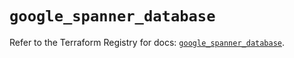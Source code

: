 # `google_spanner_database`

Refer to the Terraform Registry for docs: [`google_spanner_database`](https://registry.terraform.io/providers/hashicorp/google-beta/6.15.0/docs/resources/google_spanner_database).
